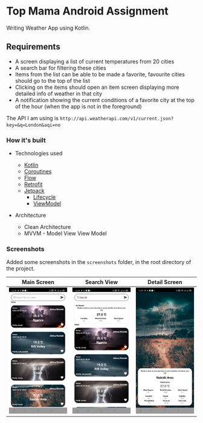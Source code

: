 Top Mama Android Assignment
==============

Writing Weather App using Kotlin.

Requirements
----  
- A screen displaying a list of current temperatures from 20 cities
- A search bar for filtering these cities
- Items from the list can be able to be made a favorite, favourite cities should go to the top of the list
- Clicking on the items should open an item screen displaying more detailed info of weather in that city
- A notification showing the current conditions of a favorite city at the top of the hour (when the app is not in the foreground)
  
The API I am using is `http://api.weatherapi.com/v1/current.json?key=&q=London&aqi=no`

### How it's built

* Technologies used
    * [Kotlin](https://kotlinlang.org/)
    * [Coroutines](https://kotlinlang.org/docs/reference/coroutines-overview.html)
    * [Flow](https://kotlinlang.org/docs/reference/coroutines/flow.html)
    * [Retrofit](https://square.github.io/retrofit/)
    * [Jetpack](https://developer.android.com/jetpack)
        * [Lifecycle](https://developer.android.com/topic/libraries/architecture/lifecycle)
        * [ViewModel](https://developer.android.com/topic/libraries/architecture/viewmodel)

* Architecture
    * Clean Architecture 
    * MVVM - Model View View Model

### Screenshots

Added some screenshots in the `screenshots` folder, in the root directory of the project.

Main Screen | Search View | Detail Screen
--- | --- | ---
<img src="https://github.com/Danc-0/Top-Mama-Android-Test/blob/main/screenshots/main_screen.jpg" width="280"/> | <img src="https://github.com/Danc-0/Top-Mama-Android-Test/blob/main/screenshots/search_view.jpg" width="280"/> | <img src="https://github.com/Danc-0/Top-Mama-Android-Test/blob/main/screenshots/details_screen.jpg" width="280"/>
